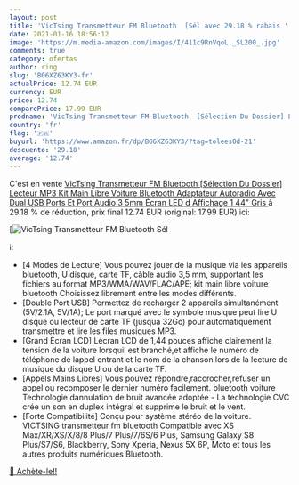 ```yaml
---
layout: post
title: 'VicTsing Transmetteur FM Bluetooth  [Sél avec 29.18 % rabais '
date: 2021-01-16 18:56:12
image: 'https://m.media-amazon.com/images/I/411c9RnVqoL._SL200_.jpg'
comments: true
category: ofertas
author: ring
slug: 'B06XZ63KY3-fr'
actualPrice: 12.74 EUR
currency: EUR
price: 12.74
comparePrice: 17.99 EUR
prodname: 'VicTsing Transmetteur FM Bluetooth  [Sélection Du Dossier] Lecteur MP3 Kit Main Libre Voiture Bluetooth  Adaptateur Autoradio Avec Dual USB Ports Et Port Audio 3 5mm  Écran LED d Affichage 1 44" Gris '
country: 'fr'
flag: '🇫🇷'
buyurl: 'https://www.amazon.fr/dp/B06XZ63KY3/?tag=tolees0d-21'
descuento: '29.18'
average: '12.74'
---
```


C'est en vente [VicTsing Transmetteur FM Bluetooth  [Sélection Du Dossier] Lecteur MP3 Kit Main Libre Voiture Bluetooth  Adaptateur Autoradio Avec Dual USB Ports Et Port Audio 3 5mm  Écran LED d Affichage 1 44" Gris ](https://www.amazon.fr/dp/B06XZ63KY3/?tag=tolees0d-21)  à  29.18 % de réduction, prix final  12.74 EUR (original: 17.99 EUR) ici:

[![VicTsing Transmetteur FM Bluetooth  [Sél](https://m.media-amazon.com/images/I/411c9RnVqoL._SL200_.jpg)](https://www.amazon.fr/dp/B06XZ63KY3/?tag=tolees0d-21)

ℹ️:

- [4 Modes de Lecture] Vous pouvez jouer de la musique via les appareils bluetooth, U disque, carte TF, câble audio 3,5 mm, supportant les fichiers au format MP3/WMA/WAV/FLAC/APE; kit main libre voiture bluetooth Choisissez librement entre les modes différents.
- [Double Port USB] Permettez de recharger 2 appareils simultanément (5V/2.1A, 5V/1A); Le port marqué avec le symbole musique peut lire U disque ou lecteur de carte TF (jusquà 32Go) pour automatiquement transmettre et lire les files musiques MP3.
- [Grand Écran LCD] Lécran LCD de 1,44 pouces affiche clairement la tension de la voiture lorsquil est branché,et affiche le numéro de téléphone de lappel entrant et le nom de la chanson lors de la lecture de musique du disque U ou de la carte TF.
- [Appels Mains Libres] Vous pouvez répondre,raccrocher,refuser un appel ou recomposer le dernier numéro facilement. bluetooth voiture Technologie dannulation de bruit avancée adoptée - La technologie CVC crée un son en duplex intégral et supprime le bruit et le vent.
- [Forte Compatibilité] Conçu pour système stéréo de la voiture. VICTSING transmetteur fm bluetooth Compatible avec XS Max/XR/XS/X/8/8 Plus/7 Plus/7/6S/6 Plus, Samsung Galaxy S8 Plus/S7/S6, Blackberry, Sony Xperia, Nexus 5X 6P, Moto et tous les autres produits numériques Bluetooth.

[🛒 Achète-le!!](https://www.amazon.fr/dp/B06XZ63KY3/?tag=tolees0d-21)
